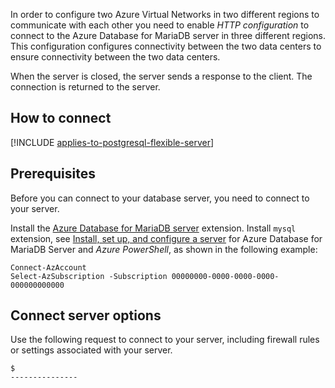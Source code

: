 In order to configure two Azure Virtual Networks in two different regions to communicate with each other you need to  enable *HTTP configuration* to connect to the Azure Database for MariaDB server in three different regions. This configuration configures connectivity between the two data centers to ensure connectivity between the two data centers.

When the server is closed, the server sends a response to the client. The connection is returned to the server.

## How to connect

[!INCLUDE [applies-to-postgresql-flexible-server](../includes/applies-to-postgresql-flexible-server.md)]

## Prerequisites

Before you can connect to your database server, you need to connect to your server.

Install the [Azure Database for MariaDB server](/azure/azure-database/install-Azure-portal) extension. Install `mysql` extension, see [Install, set up, and configure a server](/azure/azure-database/install-azure-cli) for Azure Database for MariaDB Server and *Azure PowerShell*, as shown in the following example:

```powershell-interactive
Connect-AzAccount
Select-AzSubscription -Subscription 00000000-0000-0000-0000-000000000000
```

## Connect server options

Use the following request to connect to your server, including firewall rules or settings associated with your server.

```azurepowershell-interactive
$
---------------
